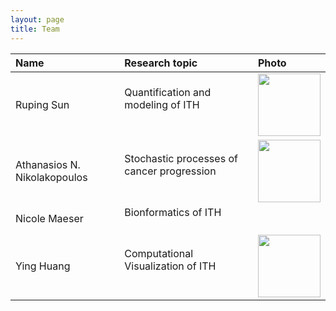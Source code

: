 ```yaml
---
layout: page
title: Team
---
```


| Name | Research topic | Photo |
| :--- | :---- | :---- |
| Ruping Sun | Quantification and modeling of ITH <br> &nbsp; &nbsp; &nbsp; | <img width="100" src="../public/rupingsun2.png"> |
| Athanasios N. Nikolakopoulos | Stochastic processes of cancer progression <br> &nbsp; &nbsp; &nbsp; | <img width="100" src="../public/Athanasios.jpg"> |
| Nicole Maeser | Bionformatics of ITH <br> &nbsp; &nbsp; &nbsp; | <imag width="100" src="../public/nicole_maeser_2.jpg"> | 
| Ying Huang | Computational Visualization of ITH <br> &nbsp; &nbsp; &nbsp; | <img width="100" src="../public/huangying.jpg"> |

